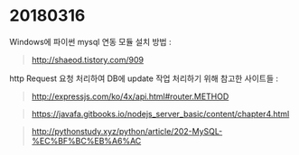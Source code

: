 # 20180316

Windows에 파이썬 mysql 연동 모듈 설치 방법 :

> http://shaeod.tistory.com/909<br>

http Request 요청 처리하여 DB에 update 작업 처리하기 위해 참고한 사이트들 :<br>

> http://expressjs.com/ko/4x/api.html#router.METHOD

> https://javafa.gitbooks.io/nodejs_server_basic/content/chapter4.html

> http://pythonstudy.xyz/python/article/202-MySQL-%EC%BF%BC%EB%A6%AC
